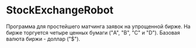 # StockExchangeRobot
Программа для простейшего матчинга заявок на упрощенной бирже. 
На бирже торгуется четыре ценных бумаги ("A", "B", "C" и "D"). Базовая валюта биржи - доллар ("$"). 
